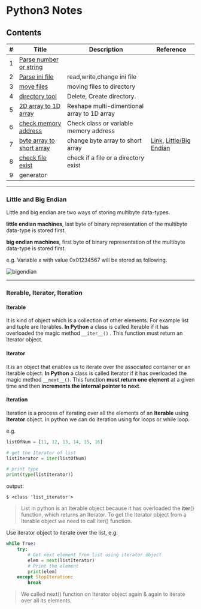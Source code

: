 # Python3 Notes

## Contents

| # | Title | Description | Reference |
|---| ----- | ----------- | --------- |
|1| [Parse number or string](./parse-argument.py)|  | |
|2| [Parse ini file](./parse-ini/ini-demo.py)| read,write,change ini file | |
|3| [move files](./move-files-to-dir.py)| moving files to directory | |
|4| [directory tool](./directory-tools.py)| Delete, Create directory.  | |
|5| [ 2D array to 1D array](./numpy/array-reshape.py)| Reshape multi-dimentional array to 1D array |
|6| [check memory address](https://github.com/miseon119/python-notes/blob/fb6de84a723abc9c3a5a9079134fff7622817452/check-memory-addr.py#L2)| Check class or variable memory address |
|7| [byte array to short array](https://github.com/miseon119/python-notes/blob/4899bbf4d19c5257dbce3eda83625203f86a24dc/check-memory-addr.py#L4)| change byte array to short array |[Link](https://nowonbun.tistory.com/689), [Little/Big Endian](https://github.com/miseon119/python-notes#little-and-big-endian)|
|8| [check file exist](https://github.com/miseon119/python-notes/blob/18f9d620b59bb6504735cb9a7820ce78affc12ad/directory-tools.py#L47) | check if a file or a directory exist  |  |
|9| generator | | |


---

### Little and Big Endian

Little and big endian are two ways of storing multibyte data-types.

**little endian machines**, last byte of binary representation of the multibyte data-type is stored first.

**big endian machines**, first byte of binary representation of the multibyte data-type is stored first.

e.g. Variable x with value 0x01234567 will be stored as following.

![bigendian](http://4.bp.blogspot.com/_IEmaCFe3y9g/SO3GGEF4UkI/AAAAAAAAAAc/z7waF2Lwg0s/s400/lb.GIF)


---

### Iterable, Iterator, Iteration
 
#### Iterable  
It is kind of object which is a collection of other elements. For example list and tuple are Iterables. **In Python** a class is called Iterable if it has overloaded the magic method `__iter__()` . This function must return an Iterator object.

#### Iterator
It is an object that enables us to iterate over the associated container or an Iterable object. **In Python** a class is called Iterator if it has overloaded the magic method `__next__()`. This function **must return one element** at a given time and then **increments the internal pointer to next**.

#### Iteration
Iteration is a process of iterating over all the elements of an **Iterable** using **Iterator** object. In python we can do iteration using for loops or while loop.

e.g.
```python
listOfNum = [11, 12, 13, 14, 15, 16]

# get the Iterator of list
listIterator = iter(listOfNum)

# print type
print(type(listIterator))
```
output:
```console
$ <class 'list_iterator'>
```

>List in python is an Iterable object because it has overloaded the __iter__() function, which returns an Iterator. To get the Iterator object from a Iterable object we need to call iter() function. 

Use iterator object to iterate over the list, 
e.g.
```python
while True:
    try:
        # Get next element from list using iterator object
        elem = next(listIterator)
        # Print the element
        print(elem)
    except StopIteration:
        break
```

> We called next() function on Iterator object again & again to iterate over all its elements.

